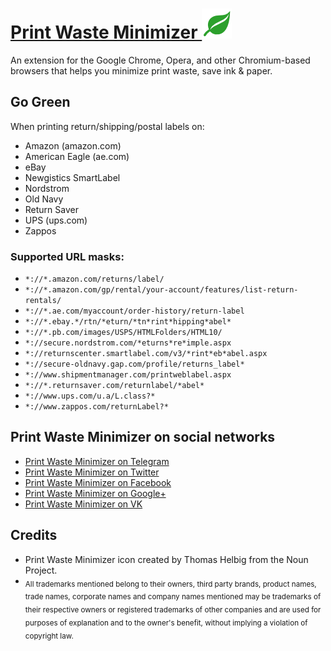 [Print Waste Minimizer <img src="/global/img/pwm-icon-48.png" width="48" height="48" alt="Print Waste Minimizer">](https://printwasteminimizer.com)
=======

An extension for the Google Chrome, Opera, and other Chromium-based browsers that helps you minimize print waste, save ink & paper.


Go Green
--------

When printing return/shipping/postal labels on:

* Amazon (amazon.com)
* American Eagle (ae.com)
* eBay
* Newgistics SmartLabel
* Nordstrom
* Old Navy
* Return Saver
* UPS (ups.com)
* Zappos

### Supported URL masks:

* `*://*.amazon.com/returns/label/`
* `*://*.amazon.com/gp/rental/your-account/features/list-return-rentals/`
* `*://*.ae.com/myaccount/order-history/return-label`
* `*://*.ebay.*/rtn/*eturn/*tn*rint*hipping*abel*`
* `*://*.pb.com/images/USPS/HTMLFolders/HTML10/`
* `*://secure.nordstrom.com/*eturns*re*imple.aspx`
* `*://returnscenter.smartlabel.com/v3/*rint*eb*abel.aspx`
* `*://secure-oldnavy.gap.com/profile/returns_label*`
* `*://www.shipmentmanager.com/printweblabel.aspx`
* `*://*.returnsaver.com/returnlabel/*abel*`
* `*://www.ups.com/u.a/L.class?*`
* `*://www.zappos.com/returnLabel?*`


Print Waste Minimizer on social networks
--------

- [Print Waste Minimizer on Telegram](https://t.me/PrintWasteMinimizer)
- [Print Waste Minimizer on Twitter](https://twitter.com/PrintWasteMin)
- [Print Waste Minimizer on Facebook](https://www.facebook.com/PrintWasteMinimizer)
- [Print Waste Minimizer on Google+](https://plus.google.com/+PrintWasteMinimizer)
- [Print Waste Minimizer on VK](https://vk.com/printwasteminimizer)


Credits
--------

* Print Waste Minimizer icon created by Thomas Helbig from the Noun Project.
* <sub>All trademarks mentioned belong to their owners, third party brands, product names, trade names, corporate names and company names mentioned may be trademarks of their respective owners or registered trademarks of other companies and are used for purposes of explanation and to the owner's benefit, without implying a violation of copyright law.</sub>

